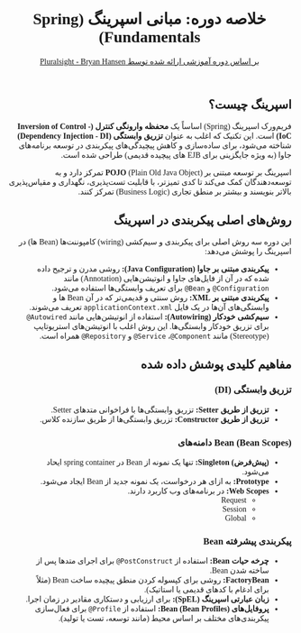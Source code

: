 <div dir="rtl" style="font-family: Vazirmatn">
    <header>
        <h1>
            خلاصه دوره: مبانی اسپرینگ (Spring Fundamentals)
        </h1>
        <a href="https://pluralsight.com/library/courses/spring-framework-spring-fundamentals/table-of-contents">
            بر اساس دوره آموزشی ارائه شده توسط Pluralsight - Bryan Hansen
        </a>
    </header>
    <section>
        <h2>
            اسپرینگ چیست؟
        </h2>
        <p>
            فریم‌ورک اسپرینگ (Spring) اساساً یک
            <strong>محفظه وارونگی کنترل (Inversion of Control - IoC)</strong>
            است. این تکنیک که اغلب به عنوان
            <strong>تزریق وابستگی (Dependency Injection - DI)</strong>
            شناخته می‌شود، برای ساده‌سازی و کاهش پیچیدگی‌های پیکربندی در توسعه برنامه‌های جاوا (به ویژه جایگزینی برای EJB های پیچیده قدیمی) طراحی شده است.
        </p>
        <p>
            اسپرینگ بر توسعه مبتنی بر
            <strong>POJO</strong>
            (Plain Old Java Object) تمرکز دارد و به توسعه‌دهندگان کمک می‌کند تا کدی تمیزتر، با قابلیت تست‌پذیری، نگهداری و مقیاس‌پذیری بالاتر بنویسند و بیشتر بر منطق تجاری (Business Logic) تمرکز کنند.
        </p>
    </section>
    <section>
        <h2>
            روش‌های اصلی پیکربندی در اسپرینگ
        </h2>
        <p>
            این دوره سه روش اصلی برای پیکربندی و سیم‌کشی (wiring) کامپوننت‌ها (Bean ها) در اسپرینگ را پوشش می‌دهد:
        </p>
        <ul>
            <li>
                <strong>پیکربندی مبتنی بر جاوا (Java Configuration):</strong>
                روشی مدرن و ترجیح داده شده که در آن از فایل‌های جاوا و انوتیشن‌هایی (Annotation) مانند
                <code dir="ltr">@Configuration</code>
                و
                <code dir="ltr">@Bean</code>
                برای تعریف وابستگی‌ها استفاده می‌شود.
            </li>
            <li>
                <strong>پیکربندی مبتنی بر XML:</strong>
                روش سنتی و قدیمی‌تر که در آن Bean ها و وابستگی‌های آن‌ها در یک فایل
                <code>applicationContext.xml</code>
                تعریف می‌شوند.
            </li>
            <li>
                <strong>سیم‌کشی خودکار (Autowiring):</strong>
                استفاده از انوتیشن‌هایی مانند
                <code dir="ltr">@Autowired</code>
                برای تزریق خودکار وابستگی‌ها. این روش اغلب با انوتیشن‌های استریوتایپ (Stereotype) مانند
                <code dir="ltr">@Component</code>،
                <code dir="ltr">@Service</code>
                و
                <code dir="ltr">@Repository</code>
                همراه است.
            </li>
        </ul>
    </section>
    <section>
        <h2>
            مفاهیم کلیدی پوشش داده شده
        </h2>
        <h3>تزریق وابستگی (DI)</h3>
        <ul>
            <li>
                <strong>تزریق از طریق Setter:</strong>
                تزریق وابستگی‌ها با فراخوانی متدهای Setter.
            </li>
            <li>
                <strong>تزریق از طریق Constructor:</strong>
                تزریق وابستگی‌ها از طریق سازنده کلاس.
            </li>
        </ul>
        <h3 dir="rtl">(Bean Scopes) Bean دامنه‌های </h3>
        <div dir="rtl">
            <ul>
                <li>
                    <strong>(پیش‌فرض) Singleton: </strong>
                        تنها یک نمونه از Bean در spring container ایحاد می‌شود.
                <li>
                    <strong>Prototype:</strong>
                        به ازای هر درخواست، یک نمونه جدید از Bean ایجاد می‌شود.
                </li>
                <li>
                    <strong>Web Scopes:</strong>  
                    در برنامه‌های وب کاربرد دارند.
                        <ul dir="rtl">
                            <li>
                                Request
                            </li>
                            <li>
                                Session
                            </li>        
                            <li>
                                Global
                            </li>
                        </ul>
                </li>
            </ul>
        </div>
        <h3>پیکربندی پیشرفته Bean</h3>
        <ul>
            <li>
                <strong>چرخه حیات Bean:</strong>
                استفاده از
                <code dir="ltr">@PostConstruct</code>
                برای اجرای متدها پس از ساخته شدن Bean.
            </li>
            <li>
                <strong>FactoryBean:</strong>
                روشی برای کپسوله کردن منطق پیچیده ساخت Bean (مثلاً برای ادغام با کدهای قدیمی یا استاتیک).
            </li>
            <li>
                <strong>زبان عبارتی اسپرینگ (SpEL):</strong>
                برای ارزیابی و دستکاری مقادیر در زمان اجرا.
            </li>
            <li>
                <strong>پروفایل‌های Bean (Bean Profiles):</strong>
                استفاده از
                <code dir="ltr">@Profile</code>
                برای فعال‌سازی پیکربندی‌های مختلف بر اساس محیط (مانند توسعه، تست یا تولید).
            </li>
        </ul>    
    </section>
</div>
